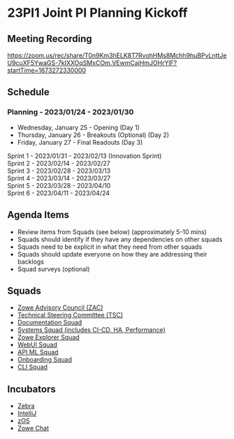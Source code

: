 #  23PI1 Joint PI Planning Kickoff

## Meeting Recording
https://zoom.us/rec/share/T0n9Km3hELK8T7RvohHMs8Mchh9huBPvLnttJeU9cuXF5YwaGS-7kIXXOqSMxCOm.VEwmCajHmJOHrYlF?startTime=1673272330000

## Schedule
### Planning - 2023/01/24 - 2023/01/30<br>

- Wednesday, January 25 - Opening (Day 1)<br>
- Thursday, January 26 - Breakouts (Optional) (Day 2)<br>
- Friday, January 27 - Final Readouts (Day 3)<br>

Sprint 1 - 2023/01/31 - 2023/02/13 (Innovation Sprint)<br>
Sprint 2 - 2023/02/14 - 2023/02/27<br>
Sprint 3 - 2023/02/28 - 2023/03/13<br>
Sprint 4 - 2023/03/14 - 2023/03/27<br>
Sprint 5 - 2023/03/28 - 2023/04/10<br>
Sprint 6 - 2023/04/11 - 2023/04/24<br>


## Agenda Items<br>
- Review items from Squads (see below) (approximately 5-10 mins)
- Squads should identify if they have any dependencies on other squads
- Squads need to be explicit in what they need from other squads
- Squads should update everyone on how they are addressing their backlogs
- Squad surveys (optional)

## Squads<br>
- [Zowe Advisory Council (ZAC)]()<br>
- [Technical Steering Committee (TSC)]()<br>
- [Documentation Squad](https://github.com/zowe/community/blob/master/Project%20Management/PI%20Planning/23PI1%20Planning/PI%20Planning%20Preparation%20by%20Squad/Zowe%20Doc%20Squad%20-%2023PI1%20Objectives.md)<br>
- [Systems Squad (includes CI-CD, HA, Performance)](https://github.com/zowe/community/blob/master/Project%20Management/PI%20Planning/23PI1%20Planning/PI%20Planning%20Preparation%20by%20Squad/Zowe%20Systems%20Squad%20-%2023PI1%20Objectives.md)<br>
- [Zowe Explorer Squad](https://github.com/zowe/community/blob/master/Project%20Management/PI%20Planning/23PI1%20Planning/PI%20Planning%20Preparation%20by%20Squad/Zowe%20Explorer%20Squad%20-%2023PI1%20Objectives.md)<br>
- [WebUI Squad](https://github.com/zowe/community/blob/master/Project%20Management/PI%20Planning/23PI1%20Planning/PI%20Planning%20Preparation%20by%20Squad/Web%20UI%20Squad%20-%2023PI1%20Objectives.md)<br>
- [API ML Squad](https://github.com/zowe/community/blob/master/Project%20Management/PI%20Planning/23PI1%20Planning/PI%20Planning%20Preparation%20by%20Squad/Zowe%20API%20ML%20Squad%20-%2023PI1%20Objectives.md)<br>
- [Onboarding Squad](https://github.com/zowe/community/blob/master/Project%20Management/PI%20Planning/23PI1%20Planning/PI%20Planning%20Preparation%20by%20Squad/Zowe%20Onboarding%20Squad%20-%2023PI1%20Objectives.md)<br>
- [CLI Squad](https://github.com/zowe/community/blob/master/Project%20Management/PI%20Planning/23PI1%20Planning/PI%20Planning%20Preparation%20by%20Squad/Zowe%20CLI%20Squad%20-%2023PI1%20Objectives.md)<br>

## Incubators<br>
- [Zebra]()<br>
- [IntelliJ](https://github.com/zowe/community/blob/master/Project%20Management/PI%20Planning/23PI1%20Planning/PI%20Planning%20Preparation%20by%20Squad/Zowe%20IntelliJ%20Squad%20-%2023PI1%20Objectives.md)<br>
- [zOS](https://github.com/zowe/community/blob/master/Project%20Management/PI%20Planning/23PI1%20Planning/PI%20Planning%20Preparation%20by%20Squad/Zowe%20ZOS%20Squad%20-%2023PI1%20Objectives.md)<br>
- [Zowe Chat](https://github.com/zowe/community/blob/master/Project%20Management/PI%20Planning/23PI1%20Planning/PI%20Planning%20Preparation%20by%20Squad/Zowe%20Chat%20Squad%20-%2023PI1%20Objectives.md)<br>
